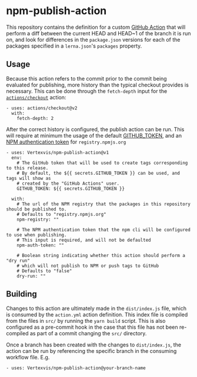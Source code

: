 # npm-publish-action

This repository contains the definition for a custom [GitHub Action](https://help.github.com/en/actions/creating-actions/about-actions)
that will perform a diff between the current HEAD and HEAD~1 of the branch it is run on, and look for
differences in the `package.json` versions for each of the packages specified in a `lerna.json`'s `packages` property.

## Usage

Because this action refers to the commit prior to the commit being evaluated for publishing,
more history than the typical checkout provides is necessary. This can be done through the `fetch-depth`
input for the [`actions/checkout`](https://github.com/actions/checkout) action:

```
- uses: actions/checkout@v2
  with:
    fetch-depth: 2
```

After the correct history is configured, the publish action can be run. This will require at minimum the usage of the default
[GITHUB_TOKEN](https://help.github.com/en/actions/configuring-and-managing-workflows/authenticating-with-the-github_token), and 
an [NPM authentication token](https://docs.npmjs.com/about-authentication-tokens) for `registry.npmjs.org`

```
- uses: Vertexvis/npm-publish-action@v1
  env:
    # The GitHub token that will be used to create tags corresponding to this release.
    # By default, the ${{ secrets.GITHUB_TOKEN }} can be used, and tags will show as
    # created by the "GitHub Actions" user.
    GITHUB_TOKEN: ${{ secrets.GITHUB_TOKEN }}

  with:
    # The url of the NPM registry that the packages in this repository should be published to.
    # Defaults to "registry.npmjs.org"
    npm-registry: ""

    # The NPM authentication token that the npm cli will be configured to use when publishing.
    # This input is required, and will not be defaulted
    npm-auth-token: ""

    # Boolean string indicating whether this action should perform a "dry run" 
    # which will not publish to NPM or push tags to GitHub
    # Defaults to "false"
    dry-run: ""
```

## Building

Changes to this action are ultimately made in the `dist/index.js` file, which is consumed by the `action.yml` action definition.
This index file is compiled from the files in `src/` by running the `yarn build` script. This is also configured as a pre-commit
hook in the case that this file has not been re-compiled as part of a commit changing the `src/` directory.

Once a branch has been created with the changes to `dist/index.js`, the action can be run by referencing the specific branch
in the consuming workflow file. E.g.

```
- uses: Vertexvis/npm-publish-action@your-branch-name
```


